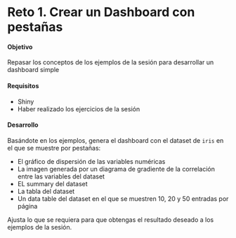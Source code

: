 # Reto 1. Crear un Dashboard con pestañas

#### Objetivo 
Repasar los conceptos de los ejemplos de la sesión para desarrollar un dashboard simple

#### Requisitos
- Shiny
- Haber realizado los ejercicios de la sesión

#### Desarrollo
Basándote en los ejemplos, genera el dashboard con el dataset de `iris` en el que se muestre por pestañas: 

- El gráfico de dispersión de las variables numéricas
- La imagen generada por un diagrama de gradiente de la correlación entre las variables del dataset 
- EL summary del dataset
- La tabla del dataset 
- Un data table del dataset en el que se muestren 10, 20 y 50 entradas por página

Ajusta lo que se requiera para que obtengas el resultado deseado a los ejemplos de la sesión.
